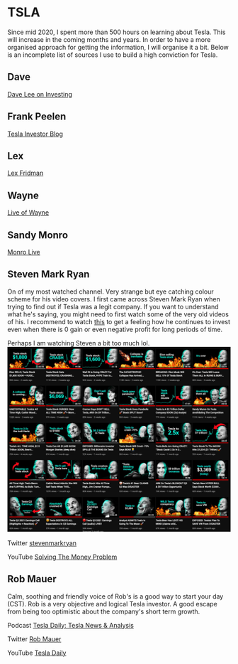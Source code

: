 # TSLA
Since mid 2020, I spent more than 500 hours on learning about Tesla. This will 
increase in the coming months and years. In order to have a more organised approach
for getting the information, I will organise it a bit. Below is an incomplete list
of sources I use to build a high conviction for Tesla.

## Dave
[Dave Lee on Investing](https://www.youtube.com/c/DaveLeeonInvesting)

## Frank Peelen
[Tesla Investor Blog](https://teslainvestor.blogspot.com/)

## Lex
[Lex Fridman](https://www.youtube.com/c/lexfridman)

## Wayne
[Live of Wayne](https://www.youtube.com/channel/UCCL1wNSPW3gdA3teKa-RPYA)

## Sandy Monro
[Monro Live](https://www.youtube.com/c/MunroLive)

## Steven Mark Ryan
On of my most watched channel. Very strange but eye catching colour scheme for
his video covers. I first came across Steven Mark Ryan when trying to find out
if Tesla was a legit company. If you want to understand what he's saying, you
might need to first watch some of the very old videos of his. I recommend to watch
[this](https://youtu.be/OYe8EC8ywWM) to get a feeling how he continues to invest
even when there is 0 gain or even negative profit for long periods of time.

Perhaps I am watching Steven a bit too much lol.
<img src="/figures/solvingthemoneyproblem.png" width="750">

Twitter [stevenmarkryan](https://twitter.com/stevenmarkryan)

YouTube [Solving The Money Problem](https://www.youtube.com/c/SolvingTheMoneyProblem)

## Rob Mauer
Calm, soothing and friendly voice of Rob's is a good way to start your day (CST).
Rob is a very objective and logical Tesla investor. A good escape from being too
optimistic about the company's short term growth. 

Podcast [Tesla Daily: Tesla News & Analysis](https://podcasts.apple.com/us/podcast/tesla-daily-tesla-news-analysis/id1273643094)

Twitter [Rob Mauer](https://twitter.com/TeslaPodcast)

YouTube [Tesla Daily](https://www.youtube.com/c/TeslaDaily)
